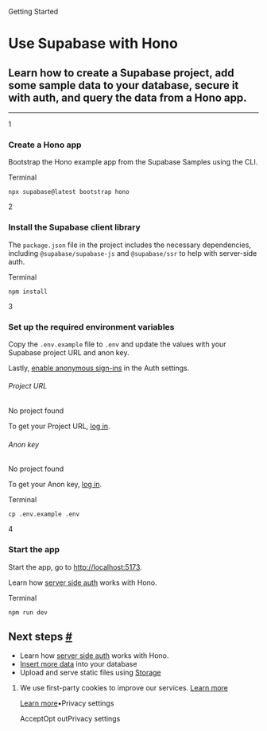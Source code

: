 Getting Started

# Use Supabase with Hono

## Learn how to create a Supabase project, add some sample data to your database, secure it with auth, and query the data from a Hono app.

* * *

1

### Create a Hono app

Bootstrap the Hono example app from the Supabase Samples using the CLI.

Terminal

`
npx supabase@latest bootstrap hono
`

2

### Install the Supabase client library

The `package.json` file in the project includes the necessary dependencies, including `@supabase/supabase-js` and `@supabase/ssr` to help with server-side auth.

Terminal

`
npm install
`

3

### Set up the required environment variables

Copy the `.env.example` file to `.env` and update the values with your Supabase project URL and anon key.

Lastly, [enable anonymous sign-ins](https://supabase.com/dashboard/project/_/settings/auth) in the Auth settings.

###### Project URL

No project found

To get your Project URL, [log in](https://supabase.com/dashboard).

###### Anon key

No project found

To get your Anon key, [log in](https://supabase.com/dashboard).

Terminal

`
cp .env.example .env
`

4

### Start the app

Start the app, go to [http://localhost:5173](http://localhost:5173/).

Learn how [server side auth](https://supabase.com/docs/guides/auth/server-side/creating-a-client?queryGroups=framework&framework=hono) works with Hono.

Terminal

`
npm run dev
`

## Next steps [\#](https://supabase.com/docs/guides/getting-started/quickstarts/hono\#next-steps)

- Learn how [server side auth](https://supabase.com/docs/guides/auth/server-side/creating-a-client?queryGroups=framework&framework=hono) works with Hono.
- [Insert more data](https://supabase.com/docs/guides/database/import-data) into your database
- Upload and serve static files using [Storage](https://supabase.com/docs/guides/storage)

1. We use first-party cookies to improve our services. [Learn more](https://supabase.com/privacy#8-cookies-and-similar-technologies-used-on-our-european-services)



   [Learn more](https://supabase.com/privacy#8-cookies-and-similar-technologies-used-on-our-european-services)•Privacy settings





   AcceptOpt outPrivacy settings
